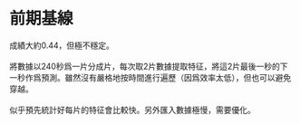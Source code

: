 # 前期基線
成績大約0.44，但極不穩定。
<br/><br/>
將數據以240秒爲一片分成片，每次取2片數據提取特征，將這2片最後一秒的下一秒作爲預測。雖然沒有嚴格地按時間進行遍歷（因爲效率太低），但也可以避免穿越。
<br/><br/>
似乎預先統計好每片的特征會比較快。另外匯入數據極慢，需要優化。
<br/><br/>
